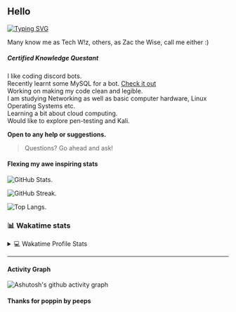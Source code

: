 ## Hello

[![Typing SVG](https://readme-typing-svg.herokuapp.com?color=%23C321F7&lines=Welcome;A+non-nerd+surrounded+by+nerds...;Will+eventually+become+a+nerd...;Or+at+least+seem+like+one)](https://git.io/typing-svg)

Many know me as Tech W!z, others, as Zac the Wise, call me either :)  
##### Certified Knowledge Questant

I like coding discord bots.  
Recently learnt some MySQL for a bot. [Check it out](https://github.com/TechWiz-3/newYearsResolutionBot)  
Working on making my code clean and legible.  
I am studying Networking as well as basic computer hardware, Linux Operating Systems etc.  
Learning a bit about cloud computing.   
Would like to explore pen-testing and Kali.  

**Open to any help or suggestions.**  
  
>Questions? Go ahead and ask!  

<!-- SORRY, BUT IF YOU'RE READING THIS.... YOUR SUS-->
#### Flexing my awe inspiring stats
<!--[![wakatime](https://wakatime.com/badge/user/ca36faea-acc3-45d7-acc1-fb14861b9144.svg)](https://wakatime.com/@ca36faea-acc3-45d7-acc1-fb14861b9144)-->

<!-- bruh ur still reading lmao -->
![GitHub Stats](https://github-readme-stats.vercel.app/api?username=TechWiz-3&theme=radical). 

![GitHub Streak](http://github-readme-streak-stats.herokuapp.com?user=TechWiz-3&theme=radical&date_format=M%20j%5B%2C%20Y%5D). 

![Top Langs](https://github-readme-stats.vercel.app/api/top-langs/?username=TechWiz-3&theme=radical&layout=compact). 

<!--![willianrod's wakatime stats](https://github-readme-stats.vercel.app/api/wakatime?username=zacthewise&v=2). -->

  ### 📊 Wakatime stats

  <!-- https://github-readme-stats.vercel.app -->
  <details>
    <summary>💻 Wakatime Profile Stats</summary>
    <a href="https://wakatime.com/@ca36faea-acc3-45d7-acc1-fb14861b9144"><img src="https://wakatime.com/badge/user/ca36faea-acc3-45d7-acc1-fb14861b9144.svg" alt="Total time coded since Dec 28 2021" /></a>
    <br>
    <a href="https://github-readme-stats.vercel.app/"><img alt="Zac the Wise Wakatime Stats" src="https://github-readme-stats.vercel.app/api/wakatime?username=zacthewise&show_icons=true&count_private=true&theme=react&hide_border=true&bg_color=1F222E&title_color=F85D7F&icon_color=F8D866&layout=compact" height="192px"/></a>
    <!--<img src="https://github-readme-stats.vercel.app/api/wakatime?username=zacthewise&layuout=compact&theme=radical">-->
<!-- the on ethat works ![willianrod's wakatime stats](https://github-readme-stats.vercel.app/api/wakatime?username=zacthewise&layuout=compact&theme=radical)-->
</details>

<!--[![willianrod's wakatime stats](https://github-readme-stats.vercel.app/api/wakatime?username=zacthewise&v=2)](https://github.com/anuraghazra/github-readme-stats)-->

<hr></hr>

#### Activity Graph

![Ashutosh's github activity graph](https://activity-graph.herokuapp.com/graph?username=TechWiz-3&theme=github)


#### Thanks for poppin by peeps

<!--
**TechWiz-3/TechWiz-3** is a ✨ _special_ ✨ repository because its `README.md` (this file) appears on your GitHub profile.

Here are some ideas to get you started:

- 🔭 I’m currently working on ...
- 🌱 I’m currently learning ...
- 👯 I’m looking to collaborate on ...
- 🤔 I’m looking for help with ...
- 💬 Ask me about ...
- 📫 How to reach me: ...
- 😄 Pronouns: ...
- ⚡ Fun fact: ...
-->




